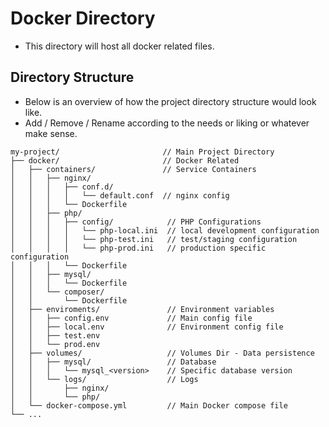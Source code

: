 # Docker Directory
- This directory will host all docker related files.

## Directory Structure
- Below is an overview of how the project directory structure would look like.
- Add / Remove / Rename according to the needs or liking or whatever make sense.
```
my-project/                       // Main Project Directory
├── docker/                       // Docker Related
│   ├── containers/               // Service Containers
│   │   ├── nginx/
│   │   │   ├── conf.d/
│   │   │   │   └── default.conf  // nginx config
│   │   │   └── Dockerfile
│   │   ├── php/
│   │   │   ├── config/            // PHP Configurations
│   │   │   │   └── php-local.ini  // local development configuration
│   │   │   │   └── php-test.ini   // test/staging configuration
│   │   │   │   └── php-prod.ini   // production specific configuration
│   │   │   └── Dockerfile
│   │   ├── mysql/
│   │   │   └── Dockerfile
│   │   └── composer/
│   │       └── Dockerfile
│   ├── enviroments/               // Environment variables
│   │   ├── config.env             // Main config file
│   │   ├── local.env              // Environment config file
│   │   ├── test.env
│   │   └── prod.env
│   ├── volumes/                   // Volumes Dir - Data persistence
│   │   ├── mysql/                 // Database
│   │   │   └── mysql_<version>    // Specific database version
│   │   └── logs/                  // Logs
│   │       ├── nginx/
│   │       └── php/
│   └── docker-compose.yml         // Main Docker compose file
└── ...
```
